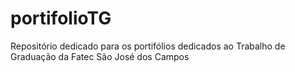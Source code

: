 # portifolioTG
Repositório dedicado para os portifólios dedicados ao Trabalho de Graduação da Fatec São José dos Campos
